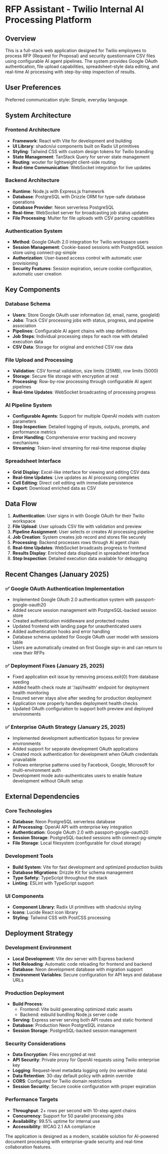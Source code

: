 # RFP Assistant - Twilio Internal AI Processing Platform

## Overview

This is a full-stack web application designed for Twilio employees to process RFP (Request for Proposal) and security questionnaire CSV files using configurable AI agent pipelines. The system provides Google OAuth authentication, file upload capabilities, spreadsheet-style data editing, and real-time AI processing with step-by-step inspection of results.

## User Preferences

Preferred communication style: Simple, everyday language.

## System Architecture

### Frontend Architecture
- **Framework**: React with Vite for development and building
- **UI Library**: shadcn/ui components built on Radix UI primitives
- **Styling**: Tailwind CSS with custom design tokens for Twilio branding
- **State Management**: TanStack Query for server state management
- **Routing**: wouter for lightweight client-side routing
- **Real-time Communication**: WebSocket integration for live updates

### Backend Architecture
- **Runtime**: Node.js with Express.js framework
- **Database**: PostgreSQL with Drizzle ORM for type-safe database operations
- **Database Provider**: Neon serverless PostgreSQL
- **Real-time**: WebSocket server for broadcasting job status updates
- **File Processing**: Multer for file uploads with CSV parsing capabilities

### Authentication System
- **Method**: Google OAuth 2.0 integration for Twilio workspace users
- **Session Management**: Cookie-based sessions with PostgreSQL session store using connect-pg-simple
- **Authorization**: User-based access control with automatic user provisioning
- **Security Features**: Session expiration, secure cookie configuration, automatic user creation

## Key Components

### Database Schema
- **Users**: Store Google OAuth user information (id, email, name, googleId)
- **Jobs**: Track CSV processing jobs with status, progress, and pipeline association
- **Pipelines**: Configurable AI agent chains with step definitions
- **Job Steps**: Individual processing steps for each row with detailed execution data
- **CSV Data**: Storage for original and enriched CSV row data

### File Upload and Processing
- **Validation**: CSV format validation, size limits (25MB), row limits (5000)
- **Storage**: Secure file storage with encryption at rest
- **Processing**: Row-by-row processing through configurable AI agent pipelines
- **Real-time Updates**: WebSocket broadcasting of processing progress

### AI Pipeline System
- **Configurable Agents**: Support for multiple OpenAI models with custom parameters
- **Step Inspection**: Detailed logging of inputs, outputs, prompts, and performance metrics
- **Error Handling**: Comprehensive error tracking and recovery mechanisms
- **Streaming**: Token-level streaming for real-time response display

### Spreadsheet Interface
- **Grid Display**: Excel-like interface for viewing and editing CSV data
- **Real-time Updates**: Live updates as AI processing completes
- **Cell Editing**: Direct cell editing with immediate persistence
- **Export**: Download enriched data as CSV

## Data Flow

1. **Authentication**: User signs in with Google OAuth for their Twilio workspace
2. **File Upload**: User uploads CSV file with validation and preview
3. **Pipeline Assignment**: User selects or creates AI processing pipeline
4. **Job Creation**: System creates job record and stores file securely
5. **Processing**: Backend processes rows through AI agent chain
6. **Real-time Updates**: WebSocket broadcasts progress to frontend
7. **Results Display**: Enriched data displayed in spreadsheet interface
8. **Step Inspection**: Detailed execution data available for debugging

## Recent Changes (January 2025)

### ✅ Google OAuth Authentication Implementation
- Implemented Google OAuth 2.0 authentication system with passport-google-oauth20
- Added secure session management with PostgreSQL-backed session store
- Created authentication middleware and protected routes
- Updated frontend with landing page for unauthenticated users
- Added authentication hooks and error handling
- Database schema updated for Google OAuth user model with sessions table
- Users are automatically created on first Google sign-in and can return to view their RFPs

### ✅ Deployment Fixes (January 25, 2025)
- Fixed application exit issue by removing process.exit(0) from database seeding
- Added health check route at '/api/health' endpoint for deployment health monitoring
- Ensured server stays alive after seeding for production deployment
- Application now properly handles deployment health checks
- Updated OAuth configuration to support both preview and deployed environments

### ✅ Enterprise OAuth Strategy (January 25, 2025)
- Implemented development authentication bypass for preview environments
- Added support for separate development OAuth applications
- Created mock authentication for development when OAuth credentials unavailable
- Follows enterprise patterns used by Facebook, Google, Microsoft for multi-environment auth
- Development mode auto-authenticates users to enable feature development without OAuth setup

## External Dependencies

### Core Technologies
- **Database**: Neon PostgreSQL serverless database
- **AI Processing**: OpenAI API with enterprise key integration
- **Authentication**: Google OAuth 2.0 with passport-google-oauth20
- **Session Storage**: PostgreSQL-backed sessions with connect-pg-simple
- **File Storage**: Local filesystem (configurable for cloud storage)

### Development Tools
- **Build System**: Vite for fast development and optimized production builds
- **Database Migrations**: Drizzle Kit for schema management
- **Type Safety**: TypeScript throughout the stack
- **Linting**: ESLint with TypeScript support

### UI Components
- **Component Library**: Radix UI primitives with shadcn/ui styling
- **Icons**: Lucide React icon library
- **Styling**: Tailwind CSS with PostCSS processing

## Deployment Strategy

### Development Environment
- **Local Development**: Vite dev server with Express backend
- **Hot Reloading**: Automatic code reloading for frontend and backend
- **Database**: Neon development database with migration support
- **Environment Variables**: Secure configuration for API keys and database URLs

### Production Deployment
- **Build Process**: 
  - Frontend: Vite build generating optimized static assets
  - Backend: esbuild bundling Node.js server code
- **Serving**: Express server serving both API routes and static frontend
- **Database**: Production Neon PostgreSQL instance
- **Session Storage**: PostgreSQL-backed session management

### Security Considerations
- **Data Encryption**: Files encrypted at rest
- **API Security**: Private proxy for OpenAI requests using Twilio enterprise key
- **Logging**: Request-level metadata logging only (no sensitive data)
- **Data Retention**: 30-day default policy with admin override
- **CORS**: Configured for Twilio domain restrictions
- **Session Security**: Secure cookie configuration with proper expiration

### Performance Targets
- **Throughput**: 2+ rows per second with 10-step agent chains
- **Concurrency**: Support for 50 parallel processing jobs
- **Availability**: 99.5% uptime for internal use
- **Accessibility**: WCAG 2.1 AA compliance

The application is designed as a modern, scalable solution for AI-powered document processing with enterprise-grade security and real-time collaboration features.